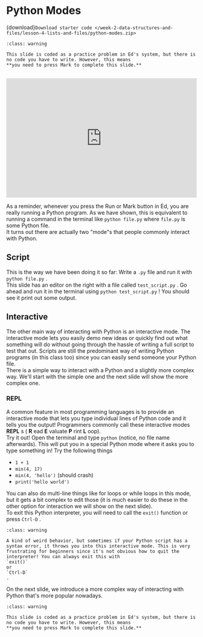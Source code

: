 # Python Modes

{download}`Download starter code </week-2-data-structures-and-files/lesson-4-lists-and-files/python-modes.zip>`


```{admonition} Warning
:class: warning

This slide is coded as a practice problem in Ed's system, but there is no code you have to write. However, this means
**you need to press Mark to complete this slide.**


```


<div style="position: relative; padding-bottom: 62.5%; height: 0;">
    <iframe src="https://www.loom.com/embed/b27fda7ec1724f85b14fb2bae3382806" frameborder="0" webkitallowfullscreen mozallowfullscreen allowfullscreen style="position: absolute; top: 0; left: 0; width: 100%; height: 100%;"></iframe>
</div>

As a reminder, whenever you press the Run or Mark button in Ed, you are really running a Python program. As we have shown, this is equivalent to running a command in the terminal like `python file.py` where `file.py` is some Python file.  
It turns out there are actually two "mode"s that people commonly interact with Python.  
##  Script  

This is the way we have been doing it so far: Write a `.py` file and run it with `python file.py` .  
This slide has an editor on the right with a file called `test_script.py` . Go ahead and run it in the terminal using `python test_script.py` ! You should see it print out some output.  
##  Interactive  

The other main way of interacting with Python is an interactive mode. The interactive mode lets you easily demo new ideas or quickly find out what something will do without going through the hassle of writing a full script to test that out. Scripts are still the predominant way of writing Python programs (in this class too) since you can easily send someone your Python file.  
There is a simple way to interact with a Python and a slightly more complex way. We'll start with the simple one and the next slide will show the more complex one.  
###  REPL  

A common feature in most programming languages is to provide an interactive mode that lets you type individual lines of Python code and it tells you the output! Programmers commonly call these interactive modes **REPL** s ( **R** ead **E** valuate **P** rint **L** oop).  
Try it out! Open the terminal and type `python` (notice, no file name afterwards). This will put you in a special Python mode where it asks you to type something in! Try the following things  
-  `1 + 1`   
-  `min(4, 17)`   
-  `min(4, 'hello')`     (should crash)  
-  `print('hello world')`   

You can also do multi-line things like for loops or while loops in this mode, but it gets a bit complex to edit those (it is much easier to do these in the other option for interaction we will show on the next slide).  
To exit this Python interpreter, you will need to call the `exit()` function or press `Ctrl-D` .  

```{admonition} Warning
:class: warning

A kind of weird behavior, but sometimes if your Python script has a syntax error, it throws you into this interactive mode. This is very frustrating for beginners since it's not obvious how to quit the interpreter! You can always exit this with
`exit()`
or
`Ctrl-D`
.

```

On the next slide, we introduce a more complex way of interacting with Python that's more popular nowadays.  

```{admonition} Warning
:class: warning

This slide is coded as a practice problem in Ed's system, but there is no code you have to write. However, this means
**you need to press Mark to complete this slide.**


```

